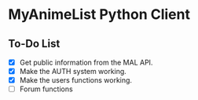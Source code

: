 # MyAnimeList Python Client
## To-Do List
- [x] Get public information from the MAL API.
- [x] Make the AUTH system working.
- [x] Make the users functions working.
- [ ] Forum functions
